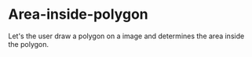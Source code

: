 # Area-inside-polygon
 Let's the user draw a polygon on a image and determines the area inside the polygon.
